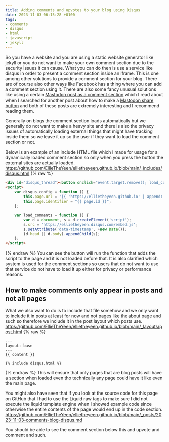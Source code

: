 ```yaml
---
title: Adding comments and upvotes to your blog using Disqus
date: 2023-11-03 06:15:28 +0100
tags:
- comments
- disqus
- html
- javascript
- jekyll
---
```

So you have a website and you are using a static website generator like jekyll or you do not want to make your own comment section due to the security issues it can cause. What you can do then is use a service like disqus in order to present a comment section inside an iframe. This is one among other solutions to provide a comment section for your blog. There are of course also other ways like Facebook has a thing where you can add a comment section using it. There are also some fancy unusual solutions like using a certain [Mastodon post as a comment section](https://www.kylereddoch.me/2023/02/13/adding-mastodon-comments-jekyll-blog.html) which I read about when I searched for another post about how to make a [Mastodon share button](https://www.kylereddoch.me/2023/02/20/creating-mastodon-share-button.html) and both of these posts are extremely interesting and I recommend reading them.

Generally on blogs the comment section loads automatically but we generally do not want to make a heavy site and there is also the privacy issues of automatically loading external things that might have tracking inside them so we leave it up so the user if they want to load the comment section or not.

Below is an example of an include HTML file which I made for usage for a dynamically loaded comment section so only when you press the button the external sites are actually loaded.  
<https://github.com/EllieTheYeen/ellietheyeen.github.io/blob/main/_includes/disqus.html>
{% raw %}
```html
<div id="disqus_thread"><button onclick="event.target.remove(); load_comments(); delete load_comments">Comments and Upvotes (DISQUS)</button></div>
<script>
    var disqus_config = function () {
        this.page.url = "{{ 'https://ellietheyeen.github.io' | append: page.url }}";
        this.page.identifier = "{{ page.id }}";
    };

    var load_comments = function () {
        var d = document, s = d.createElement('script');
        s.src = 'https://ellietheyeen.disqus.com/embed.js';
        s.setAttribute('data-timestamp', +new Date());
        (d.head || d.body).appendChild(s);
    };
</script>
```
{% endraw %}
You can see the button will run the function that adds the script to the page and it is not loaded before that. It is also clarified which system is used for the comment sections so users that do not want to use that service do not have to load it up either for privacy or performance reasons.

## How to make comments only appear in posts and not all pages
What we also want to do is to include that file somehow and we only want to include it in posts at least for now and not pages like the about page and such so therefore we include it in the post layout which posts use.  
<https://github.com/EllieTheYeen/ellietheyeen.github.io/blob/main/_layouts/post.html>
{% raw %}
```liquid
---
layout: base
---
{{ content }}

{% include disqus.html %}
```
{% endraw %}
This will ensure that only pages that are blog posts will have a section when loaded even tho technically any page could have it like even the main page.

You might also have seen that if you look at the source code for this page on GitHub that I had to use the Liquid raw tags to make sure I did not execute the liquid template engine when I showed example code since otherwise the entire contents of the page would end up in the code section.
<https://github.com/EllieTheYeen/ellietheyeen.github.io/blob/main/_posts/2023-11-03-comments-blog-disqus.md>

You should be able to see the comment section below this and upvote and comment and such.
